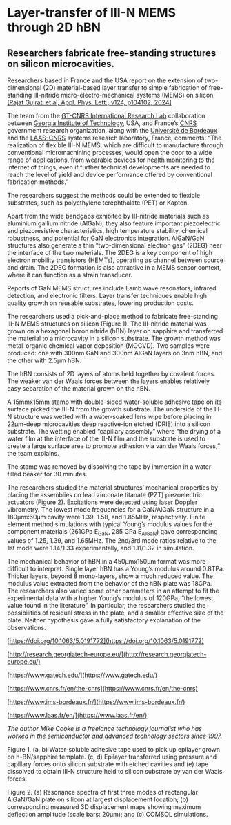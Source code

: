 # Layer-transfer of III-N MEMS through 2D hBN

## Researchers fabricate free-standing structures on silicon microcavities.

Researchers based in France and the USA report on the extension of two-dimensional (2D) material-based layer transfer to simple fabrication of free-standing III-nitride micro-electro-mechanical systems (MEMS) on silicon [[Rajat Gujrati et al, Appl. Phys. Lett., v124, p104102, 2024]](https://doi.org/10.1063/5.0191772)

The team from the [GT-CNRS International Research Lab](http://research.georgiatech-europe.eu/) collaboration between [Georgia Institute of Technology](https://www.gatech.edu/), USA, and France’s [CNRS](https://www.cnrs.fr/en/the-cnrs) government research organization, along with the [Universit&eacute; de Bordeaux](https://www.ims-bordeaux.fr/) and the [LAAS-CNRS](https://www.laas.fr/en/) systems research laboratory, France, comments: “The realization of flexible III-N MEMS, which are difficult to manufacture through conventional micromachining processes, would open the door to a wide range of applications, from wearable devices for health monitoring to the internet of things, even if further technical developments are needed to reach the level of yield and device performance offered by conventional fabrication methods.”

The researchers suggest the methods could be extended to flexible substrates, such as polyethylene terephthalate (PET) or Kapton.

Apart from the wide bandgaps exhibited by III-nitride materials such as aluminium gallium nitride (AlGaN), they also feature important piezoelectric and piezoresistive characteristics, high temperature stability, chemical robustness, and potential for GaN electronics integration. AlGaN/GaN structures also generate a thin “two-dimensional electron gas” (2DEG) near the interface of the two materials. The 2DEG is a key component of high electron mobility transistors (HEMTs), operating as channel between source and drain. The 2DEG formation is also attractive in a MEMS sensor context, where it can function as a strain transducer.

Reports of GaN MEMS structures include Lamb wave resonators, infrared detection, and electronic filters. Layer transfer techniques enable high quality growth on reusable substrates, lowering production costs.

The researchers used a pick-and-place method to fabricate free-standing III-N MEMS structures on silicon (Figure 1). The III-nitride material was grown on a hexagonal boron nitride (hBN) layer on sapphire and transferred the material to a microcavity in a silicon substrate. The growth method was metal-organic chemical vapor deposition (MOCVD). Two samples were produced: one with 300nm GaN and 300nm AlGaN layers on 3nm hBN, and the other with 2.5&micro;m hBN.

The hBN consists of 2D layers of atoms held together by covalent forces. The weaker van der Waals forces between the layers enables relatively easy separation of the material grown on the hBN.

A 15mmx15mm stamp with double-sided water-soluble adhesive tape on its surface picked the III-N from the growth substrate. The underside of the III-N structure was wetted with a water-soaked lens wipe before placing in 22&micro;m-deep microcavities deep reactive-ion etched (DRIE) into a silicon substrate. The wetting enabled “capillary assembly” where “the drying of a water film at the interface of the III-N film and the substrate is used to create a large surface area to promote adhesion via van der Waals forces,” the team explains.

The stamp was removed by dissolving the tape by immersion in a water-filled beaker for 30 minutes.

The researchers studied the material structures’ mechanical properties by placing the assemblies on lead zirconate titanate (PZT) piezoelectric actuators (Figure 2). Excitations were detected using laser Doppler vibrometry. The lowest mode frequencies for a GaN/AlGaN structure in a 180&micro;mx60&micro;m cavity were 1.39, 1.58, and 1.85MHz, respectively. Finite element method simulations with typical Young’s modulus values for the component materials (261GPa E<sub>GaN</sub>, 285 GPa E<sub>AlGaN</sub>) gave corresponding values of 1.25, 1.39, and 1.65MHz. The 2nd/3rd mode ratios relative to the 1st mode were 1.14/1.33 experimentally, and 1.11/1.32 in simulation.

The mechanical behavior of hBN in a 450&micro;mx150&micro;m format was more difficult to interpret. Single layer hBN has a Young’s modulus around 0.8TPa. Thicker layers, beyond 8 mono-layers, show a much reduced value. The modulus value extracted from the behavior of the hBN plate was 18GPa. The researchers also varied some other parameters in an attempt to fit the experimental data with a higher Young’s modulus of 120GPa, “the lowest value found in the literature”. In particular, the researchers studied the possibilities of residual stress in the plate, and a smaller effective size of the plate. Neither hypothesis gave a fully satisfactory explanation of the observations.

[https://doi.org/10.1063/5.0191772](https://doi.org/10.1063/5.0191772)

[http://research.georgiatech-europe.eu/](http://research.georgiatech-europe.eu/)

[https://www.gatech.edu/](https://www.gatech.edu/)

[https://www.cnrs.fr/en/the-cnrs](https://www.cnrs.fr/en/the-cnrs)

[https://www.ims-bordeaux.fr/](https://www.ims-bordeaux.fr/)

[https://www.laas.fr/en/](https://www.laas.fr/en/)

_The author Mike Cooke is a freelance technology journalist who has worked in the semiconductor and advanced technology sectors since 1997._

Figure 1. (a, b) Water-soluble adhesive tape used to pick up epilayer grown on h-BN/sapphire template. (c, d) Epilayer transferred using pressure and capillary forces onto silicon substrate with etched cavities and (e) tape dissolved to obtain III-N structure held to silicon substrate by van der Waals forces. 

Figure 2. (a) Resonance spectra of first three modes of rectangular AlGaN/GaN plate on silicon at largest displacement location; (b) corresponding measured 3D displacement maps showing maximum deflection amplitude (scale bars: 20&micro;m); and (c) COMSOL simulations. 